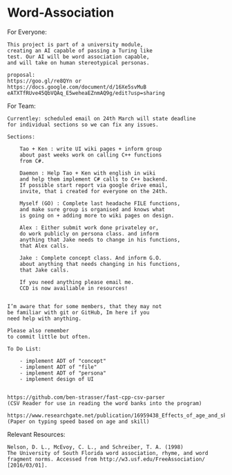 # Word-Association

For Everyone:
	
	This project is part of a university module, 
	creating an AI capable of passing a Turing like 
	test. Our AI will be word association capable, 
	and will take on human stereotypical personas.
	
	proposal: 
	https://goo.gl/re8QYn or
	https://docs.google.com/document/d/16Xe5svMuB
	eATXTfRUve45QbVQAq_E5weheaEZnmAQ9g/edit?usp=sharing

For Team:
	
	Currentley: scheduled email on 24th March will state deadline
	for individual sections so we can fix any issues.
	
	Sections:
	
		Tao + Ken : write UI wiki pages + inform group 
		about past weeks work on calling C++ functions
		from C#.
		
		Daemon : Help Tao + Ken with english in wiki
		and help them implement C# calls to C++ backend.
		If possible start report via google drive email,
		invite, that i created for everyone on the 24th.
		
		Myself (GO) : Complete last headache FILE functions, 
		and make sure group is organised and knows what
		is going on + adding more to wiki pages on design.
		
		Alex : Either submit work done privateley or,
		do work publicly on persona class. and inform
		anything that Jake needs to change in his functions,
		that Alex calls.
		
		Jake : Complete concept class. And inform G.O.
		about anything that needs changing in his functions,
		that Jake calls.
		
		If you need anything please email me.
		CCD is now availiable in resources!
		
		
	I’m aware that for some members, that they may not 
	be familiar with git or GitHub, Im here if you
	need help with anything. 
	
	Please also remember
	to commit little but often.
	
	To Do List:
		
		- implement ADT of "concept"
		- implement ADT of "file"
		- implement ADT of "persona"
		- implement design of UI
		

	https://github.com/ben-strasser/fast-cpp-csv-parser 
	(CSV Reader for use in reading the word banks into the program)
	
	https://www.researchgate.net/publication/16959438_Effects_of_age_and_skill_in_typing
	(Paper on typing speed based on age and skill)

Relevant Resources:

	Nelson, D. L., McEvoy, C. L., and Schreiber, T. A. (1998) 
	The University of South Florida word association, rhyme, and word 	
	fragment norms. Accessed from http://w3.usf.edu/FreeAssociation/ 
	[2016/03/01].
